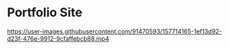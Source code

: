 <h1 color="blue">Portfolio Site</h1>

https://user-images.githubusercontent.com/91470593/157714165-1ef13d92-d23f-476e-9912-9cfaffebcb88.mp4


